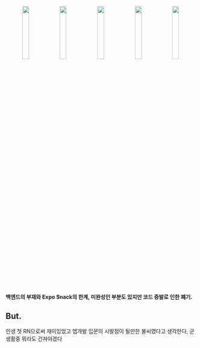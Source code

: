 <p align="center">  <img src="https://github.com/user-attachments/assets/b320fdcc-1142-4ec7-a261-3b92a4d9f89c" align="center" width="19%">  <img src="https://github.com/user-attachments/assets/5040a746-5943-4518-abd3-772367347d6e" align="center" width="19%">  <img src="https://github.com/user-attachments/assets/59e109c7-8ed4-43f6-99a7-5e031e8eaed9" align="center" width="19%"> <img src="https://github.com/user-attachments/assets/72c0964f-be6c-4e3a-ab86-ee50e338aaab" align="center" width="19%"> <img src="https://github.com/user-attachments/assets/ff56b089-1172-4f08-9275-98777e006938" align="center" width="19%"></p>

#### 백엔드의 부재와 Expo Snack의 한계, 미완성인 부분도 있지만 코드 증발로 인한 폐기.

## But.

인생 첫 RN으로써 재미있었고 앱개발 입문의 시발점이 될만한 불씨였다고 생각한다, 군생활중 뭐라도 건져야겠다
